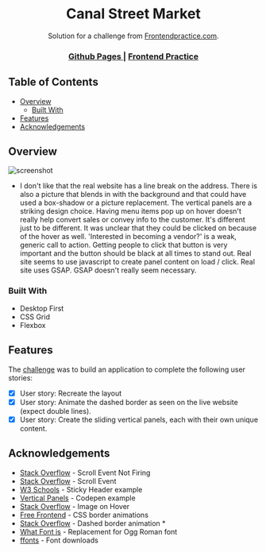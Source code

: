 <h1 align="center">Canal Street Market</h1>

<div align="center">
   Solution for a challenge from  <a href="https://frontendpractice.com" target="_blank">Frontendpractice.com</a>.
</div>

<div align="center">
  <h3>
    <a href="https://{your-demo-link.your-domain}">
      Github Pages
    </a>
    <span> | </span>
    <a href="https://www.frontendpractice.com/project/canal-street-market">
      Frontend Practice    
    </a>
  </h3>
</div>

## Table of Contents

- [Overview](#overview)
  - [Built With](#built-with)
- [Features](#features)
- [Acknowledgements](#acknowledgements)

## Overview

![screenshot](screenshot.png)


- I don't like that the real website has a line break on the address.  There is also a picture that blends in with the background and that could have used a box-shadow or a picture replacement. The vertical panels are a striking design choice.  Having menu items pop up on hover doesn't really help convert sales or convey info to the customer. It's different just to be different.  It was unclear that they could be clicked on because of the hover as well. 'Interested in becoming a vendor?' is a weak, generic call to action.  Getting people to click that button is very important and the button should be black at all times to stand out.  Real site seems to use javascript to create panel content on load / click.  Real site uses GSAP. GSAP doesn't really seem necessary.


### Built With

- Desktop First
- CSS Grid
- Flexbox

## Features

The [challenge](https://www.frontendpractice.com/project/canal-street-market) was to build an application to complete the following user stories:

- [x] User story: Recreate the layout
- [x] User story: Animate the dashed border as seen on the live website (expect double lines).
- [x] User story: Create the sliding vertical panels, each with their own unique content.

## Acknowledgements

- [Stack Overflow](https://stackoverflow.com/questions/62904378/why-could-window-scroll-event-not-being-fired) - Scroll Event Not Firing
- [Stack Overflow](https://stackoverflow.com/questions/12522807/scroll-event-listener-javascript/18541827) - Scroll Event
- [W3 Schools](https://www.w3schools.com/howto/howto_js_sticky_header.asp) - Sticky Header example
- [Vertical Panels](https://codepen.io/ash-loudon/pen/JxPajz) - Codepen example
- [Stack Overflow](https://stackoverflow.com/questions/42516712/display-an-image-while-hover-on-a-text) - Image on Hover
- [Free Frontend](https://freefrontend.com/css-border-animations/) - CSS border animations
- [Stack Overflow](https://stackoverflow.com/questions/28365839/dashed-border-animation-in-css3-animation) - Dashed border animation *
- [What Font is](https://www.whatfontis.com/VL_Ogg-Roman.similar) - Replacement for Ogg Roman font
- [ffonts](https://www.ffonts.net/LibreCaslonDisplay-Regular.font.download) - Font downloads